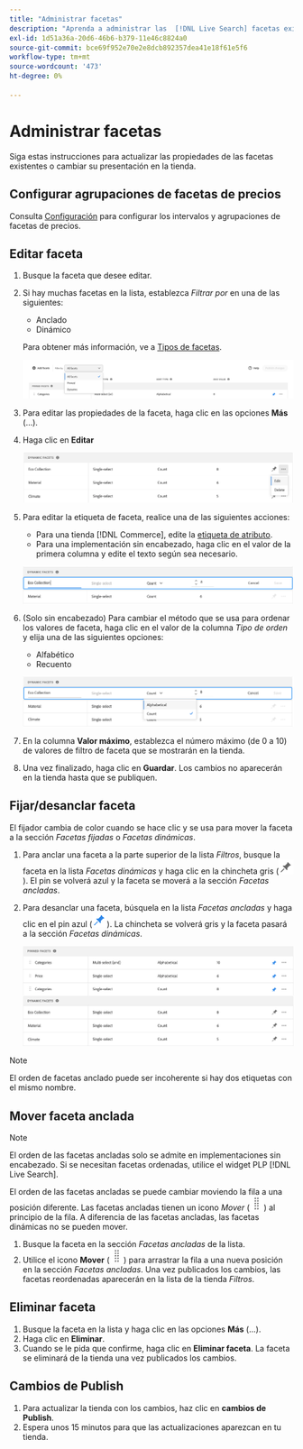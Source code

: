 ```yaml
---
title: "Administrar facetas"
description: "Aprenda a administrar las  [!DNL Live Search] facetas existentes."
exl-id: 1d51a36a-20d6-46b6-b379-11e46c8824a0
source-git-commit: bce69f952e70e2e8dcb892357dea41e18f61e5f6
workflow-type: tm+mt
source-wordcount: '473'
ht-degree: 0%

---
```


# Administrar facetas

Siga estas instrucciones para actualizar las propiedades de las facetas existentes o cambiar su presentación en la tienda.

## Configurar agrupaciones de facetas de precios

Consulta [Configuración](settings.md) para configurar los intervalos y agrupaciones de facetas de precios.

## Editar faceta

1. Busque la faceta que desee editar.
1. Si hay muchas facetas en la lista, establezca *Filtrar por* en una de las siguientes:

   * Anclado
   * Dinámico

   Para obtener más información, ve a [Tipos de facetas](facets-type.md).

   ![Facetas de filtro](assets/facets-filter-by-cropped.png)

1. Para editar las propiedades de la faceta, haga clic en las opciones **Más** (...).
1. Haga clic en **Editar**

   ![Editar opciones](assets/facet-edit-menu.png)

1. Para editar la etiqueta de faceta, realice una de las siguientes acciones:

   * Para una tienda [!DNL Commerce], edite la [etiqueta de atributo](https://experienceleague.adobe.com/docs/commerce-admin/catalog/product-attributes/product-attributes.html).
   * Para una implementación sin encabezado, haga clic en el valor de la primera columna y edite el texto según sea necesario.

   ![Editar etiqueta](assets/facet-edit-label.png)

1. (Solo sin encabezado) Para cambiar el método que se usa para ordenar los valores de faceta, haga clic en el valor de la columna *Tipo de orden* y elija una de las siguientes opciones:

   * Alfabético
   * Recuento

   ![Editar recuento](assets/facets-edit-count.png)

1. En la columna **Valor máximo**, establezca el número máximo (de 0 a 10) de valores de filtro de faceta que se mostrarán en la tienda.
1. Una vez finalizado, haga clic en **Guardar**.
Los cambios no aparecerán en la tienda hasta que se publiquen.

## Fijar/desanclar faceta

El fijador cambia de color cuando se hace clic y se usa para mover la faceta a la sección *Facetas fijadas* o *Facetas dinámicas*.

1. Para anclar una faceta a la parte superior de la lista *Filtros*, busque la faceta en la lista *Facetas dinámicas* y haga clic en la chincheta gris (![Selector de chincheta](assets/btn-pin-gray.png)).
El pin se volverá azul y la faceta se moverá a la sección *Facetas ancladas*.
1. Para desanclar una faceta, búsquela en la lista *Facetas ancladas* y haga clic en el pin azul (![Selector de anclaje](assets/btn-pin-blue.png)).
La chincheta se volverá gris y la faceta pasará a la sección *Facetas dinámicas*.

   ![Facetas ancladas y dinámicas](assets/facets-pinned-unpinned.png)

>[!NOTE]
>
>El orden de facetas anclado puede ser incoherente si hay dos etiquetas con el mismo nombre.

## Mover faceta anclada

>[!NOTE]
>
>El orden de las facetas ancladas solo se admite en implementaciones sin encabezado. Si se necesitan facetas ordenadas, utilice el widget PLP [!DNL Live Search].

El orden de las facetas ancladas se puede cambiar moviendo la fila a una posición diferente. Las facetas ancladas tienen un icono *Mover* (![Selector de movimiento](assets/btn-move.png)) al principio de la fila. A diferencia de las facetas ancladas, las facetas dinámicas no se pueden mover.

1. Busque la faceta en la sección *Facetas ancladas* de la lista.
1. Utilice el icono **Mover** (![Selector de movimiento](assets/btn-move.png)) para arrastrar la fila a una nueva posición en la sección *Facetas ancladas*.
Una vez publicados los cambios, las facetas reordenadas aparecerán en la lista de la tienda *Filtros*.

## Eliminar faceta

1. Busque la faceta en la lista y haga clic en las opciones **Más** (...).
1. Haga clic en **Eliminar**.
1. Cuando se le pida que confirme, haga clic en **Eliminar faceta**.
La faceta se eliminará de la tienda una vez publicados los cambios.

## Cambios de Publish

1. Para actualizar la tienda con los cambios, haz clic en **cambios de Publish**.
1. Espera unos 15 minutos para que las actualizaciones aparezcan en tu tienda.
